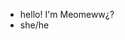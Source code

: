 - hello! I'm Meomeww¿? 
- she/he

<!---
4wR82HE11/4wR82HE11 is a ✨ special ✨ repository because its `README.md` (this file) appears on your GitHub profile.
You can click the Preview link to take a look at your changes.
--->
